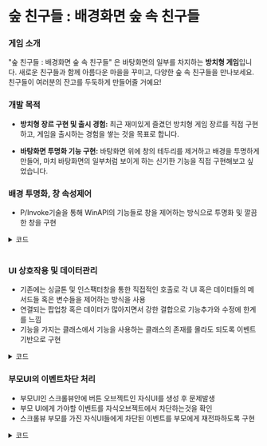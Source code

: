 
# 숲 친구들 : 배경화면 숲 속 친구들

### 게임 소개

"숲 친구들 : 배경화면 숲 속 친구들" 은 바탕화면의 일부를 차지하는 **방치형 게임**입니다. 새로운 친구들과 함께 아름다운 마을을 꾸미고, 다양한 숲 속 친구들을 만나보세요. 친구들이 여러분의 잔고를 두둑하게 만들어줄 거예요!


### 개발 목적

* **방치형 장르 구현 및 출시 경험:** 최근 재미있게 즐겼던 방치형 게임 장르를 직접 구현하고, 게임을 출시하는 경험을 쌓는 것을 목표로 합니다.


* **바탕화면 투명화 기능 구현:** 바탕화면 위에 창의 테두리를 제거하고 배경을 투명하게 만들어, 마치 바탕화면의 일부처럼 보이게 하는 신기한 기능을 직접 구현해보고 싶었습니다.

### 배경 투명화, 창 속성제어
* P/Invoke기술을 통해 WinAPI의 기능들로 창을 제어하는 방식으로 투명화 및 깔끔한 창을 구현
<details><summary>코드</summary>
    
```c#
private void UpdateWindowPos()
{
    IntPtr hwnd = System.Diagnostics.Process.GetCurrentProcess().MainWindowHandle;

    ApplyTransparentAndBorderless(hwnd);

    UpdateScreenSize();
    SetWindowPos(hwnd, curPin, screenX, screenY, gameSizeX, gameSizeY, showWindow);
}

private void ApplyTransparentAndBorderless(IntPtr hWnd)
{
    SetWindowLong(hWnd, GWL_EXSTYLE, WS_EX_LAYERED);

    int style = GetWindowLong(hWnd, GWL_STYLE);
    style &= ~WS_BORDER;
    style &= ~WS_CAPTION;
    SetWindowLong(hWnd, GWL_STYLE, style);

    MARGINS margins = new MARGINS { leftWidth = -1 };
    DwmExtendFrameIntoClientArea(hWnd, ref margins);
}
```
</details>
<br>

### UI 상호작용 및 데이터관리
- 기존에는 싱글톤 및 인스팩터창을 통한 직접적인 호출로 각 UI 혹은 데이터들의 메서드들 혹은 변수들을 제어하는 방식을 사용
- 연결되는 팝업창 혹은 데이터가 많아지면서 강한 결합으로 기능추가와 수정에 한계를 느낌
- 기능을 가지는 클래스에서 기능을 사용하는 클래스의 존재를 몰라도 되도록 이벤트 기반으로 구현

<details>
    <summary>코드</summary>

 ```c#
public static Action<string, UnlockActionType> OnFriendBuyHandler;
public static Action<int, UnlockActionType> OnFriendSellHandler;
public static Action<string> OnUnLockSlotHandler;
public static Action OnFriendCountUpdateHandler;
public static Action<string> OnGachaUpdateHandler;

public static void UnLockActionBuy(string name)
{
    OnFriendBuyHandler?.Invoke(name, UnlockActionType.Buy);
}

public static void UnLockActionSell(int index)
{
    OnFriendSellHandler?.Invoke(index, UnlockActionType.Sell);
}

public static void UnLockSlotUI(string name)
{
    OnUnLockSlotHandler?.Invoke(name);
}

public static void FriendCountUpdate()
{
    OnFriendCountUpdateHandler?.Invoke();
}

public static void GachaUpdate(string name)
{
    OnGachaUpdateHandler?.Invoke(name);
}
```

</details>

### 부모UI의 이벤트차단 처리
- 부모UI인 스크롤뷰안에 버튼 오브젝트인 자식UI를 생성 후 문제발생
- 부모 UI에게 가야할 이벤트를 자식오브젝트에서 차단하는것을 확인
- 스크롤뷰 부모를 가진 자식UI들에게 차단된 이벤트를 부모에게 재전파하도록 구현

<details>
    <summary>코드</summary>

```c#
public abstract class UI_ScrollInButton : MonoBehaviour
{
    private ScrollRect parentScroll;

    protected virtual void SetEvent()
    {
        parentScroll = gameObject.FindParent<ScrollRect>();

        gameObject.AddEvent(OnBeginDrag,Define.EEvent_Type.BeginDrag);
        gameObject.AddEvent(OnDrag,Define.EEvent_Type.Drag);
        gameObject.AddEvent(OnEndDrag,Define.EEvent_Type.EndDrag);
    }

    protected virtual void OnBeginDrag(PointerEventData eventData)
    {
        parentScroll.OnBeginDrag(eventData);
    }

    protected virtual void OnDrag(PointerEventData eventData)
    {
        parentScroll.OnDrag(eventData);
    }

    protected virtual void OnEndDrag(PointerEventData eventData)
    {
        parentScroll.OnEndDrag(eventData);
    }
}
```
</details>
